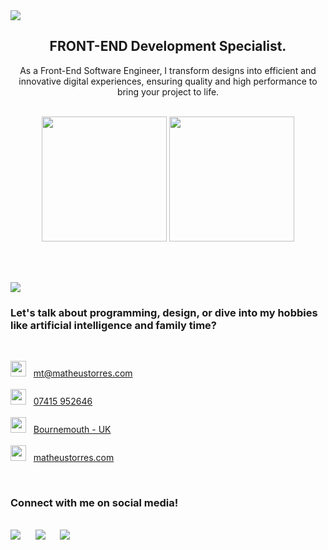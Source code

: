 <img src="https://github.com/matorrestech/matorrestech/blob/main/cover.png">

<br>

<div align="center"><h2>FRONT-END Development Specialist.</h2></div>
<p align="center">As a Front-End Software Engineer, I transform designs into efficient and innovative digital experiences, ensuring quality and high performance to bring your project to life.</p>

<br>

<div align="center">
  <div>
    <img src="https://github-readme-stats.vercel.app/api?username=matorrestech&theme=dracula" target="_blank" height="200px">
    <img src="https://github-readme-stats.vercel.app/api/top-langs/?username=matorrestech&theme=dracula" target="_blank" height="200px">
  </div>
</div>
  
<br><br>

<img src="https://github.com/matorrestech/matorrestech/blob/main/p-languages.png">

<br>

<h3>Let's talk about programming, design, or dive into my hobbies like artificial intelligence and family time?</h3>
<br>
  
<img style width="25px" padding-top="10px" src="https://github.com/matorrestech/matorrestech/blob/main/email.svg">&nbsp;&nbsp;&nbsp;<a href="mailto:mt@matheustorres.com" target="_blank">mt@matheustorres.com</a><br><br>
<img style width="25px" src="https://github.com/matorrestech/matorrestech/blob/main/mobile.svg">&nbsp;&nbsp;&nbsp;<a href="https://wa.me/4407415952646" target="_blank">07415 952646</a><br><br>
<img style width="25px" src="https://github.com/matorrestech/matorrestech/blob/main/location.svg">&nbsp;&nbsp;&nbsp;<a href="https://www.google.com/maps/place/Bournemouth/@50.7540041,-1.8597388,12z/data=!3m1!4b1!4m6!3m5!1s0x487398a0b1a067fd:0x3b2ee0156ba92c94!8m2!3d50.7220101!4d-1.8667169!16zL20vMDE2MWpq?entry=ttu" target="_blank">Bournemouth - UK</a><br><br>
<img style width="25px" src="https://github.com/matorrestech/matorrestech/blob/main/globe.svg" target="_blank">&nbsp;&nbsp;&nbsp;<a href="http://matheustorres.com">matheustorres.com</a>

<br>

 <h3>Connect with me on social media!</h3>
<br>

<div >
  <a href="https://www.instagram.com/matorrestech" target="_blank"><img src="https://github.com/matorrestech/matorrestech/blob/main/instagram.png"></a>&nbsp;&nbsp;&nbsp;&nbsp;&nbsp;
  <a href="https://www.linkedin.com/in/matorrestech/" target="_blank"><img src="https://github.com/matorrestech/matorrestech/blob/main/linkedin.png"></a>&nbsp;&nbsp;&nbsp;&nbsp;&nbsp;
  <a href="https://matheustorres.com" target="_blank"><img src="https://github.com/matorrestech/matorrestech/blob/main/globe.svg"></a>
</div>


